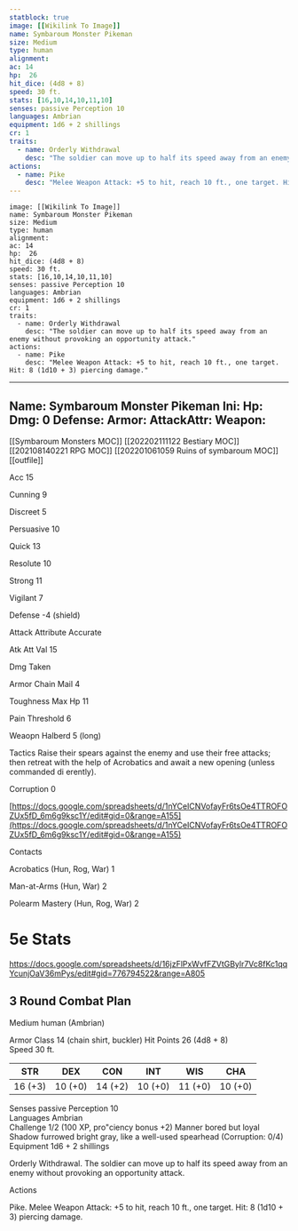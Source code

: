 ```yaml
---
statblock: true
image: [[Wikilink To Image]]
name: Symbaroum Monster Pikeman
size: Medium
type: human
alignment:
ac: 14
hp:  26
hit_dice: (4d8 + 8)
speed: 30 ft.
stats: [16,10,14,10,11,10]
senses: passive Perception 10
languages: Ambrian
equipment: 1d6 + 2 shillings
cr: 1
traits:
  - name: Orderly Withdrawal
    desc: "The soldier can move up to half its speed away from an enemy without provoking an opportunity attack."
actions:
  - name: Pike
    desc: "Melee Weapon Attack: +5 to hit, reach 10 ft., one target. Hit: 8 (1d10 + 3) piercing damage."
---
```

```statblock
image: [[Wikilink To Image]]
name: Symbaroum Monster Pikeman
size: Medium
type: human
alignment:
ac: 14
hp:  26
hit_dice: (4d8 + 8)
speed: 30 ft.
stats: [16,10,14,10,11,10]
senses: passive Perception 10
languages: Ambrian
equipment: 1d6 + 2 shillings
cr: 1
traits:
  - name: Orderly Withdrawal
    desc: "The soldier can move up to half its speed away from an enemy without provoking an opportunity attack."
actions:
  - name: Pike
    desc: "Melee Weapon Attack: +5 to hit, reach 10 ft., one target. Hit: 8 (1d10 + 3) piercing damage."
```
---
Name: Symbaroum Monster Pikeman
Ini: 
Hp: 
Dmg: 0
Defense: 
Armor: 
AttackAttr: 
Weapon: 
---
[[Symbaroum Monsters MOC]]
[[202202111122 Bestiary MOC]]
[[202108140221 RPG MOC]]
[[202201061059 Ruins of symbaroum MOC]]
[[outfile]]

Acc 15

Cunning 9

Discreet 5

Persuasive 10

Quick 13

Resolute 10

Strong 11

Vigilant 7

Defense -4 (shield)

Attack Attribute Accurate

Atk Att Val 15

Dmg Taken

Armor Chain Mail 4

Toughness Max Hp 11

Pain Threshold 6

Weaopn Halberd 5 (long)

Tactics Raise their spears against the enemy and use their free attacks; then retreat with the help of Acrobatics and await a new opening (unless commanded di erently).

Corruption 0

[https://docs.google.com/spreadsheets/d/1nYCeICNVofayFr6tsOe4TTROFOZUx5fD_6m6g9ksc1Y/edit#gid=0&range=A155](https://docs.google.com/spreadsheets/d/1nYCeICNVofayFr6tsOe4TTROFOZUx5fD_6m6g9ksc1Y/edit#gid=0&range=A155)

Contacts

Acrobatics (Hun, Rog, War) 1

Man-at-Arms (Hun, War) 2

Polearm Mastery (Hun, Rog, War) 2

# 5e Stats 
https://docs.google.com/spreadsheets/d/16jzFlPxWvfFZVtGBylr7Vc8fKc1qqYcunjOaV36mPys/edit#gid=776794522&range=A805
## 3 Round Combat Plan
Medium human (Ambrian)

Armor Class 14 (chain shirt, buckler) 
Hit Points 26 (4d8 + 8)  
Speed 30 ft.

| STR     | DEX     | CON     | INT     | WIS     | CHA     |
| ------- | ------- | ------- | ------- | ------- | ------- |
| 16 (+3) | 10 (+0) | 14 (+2) | 10 (+0) | 11 (+0) | 10 (+0) |

Senses passive Perception 10  
Languages Ambrian  
Challenge 1/2 (100 XP, pro"ciency bonus +2) 
Manner bored but loyal  
Shadow furrowed bright gray, like a well-used spearhead (Corruption: 0/4) 
Equipment 1d6 + 2 shillings


Orderly Withdrawal. The soldier can move up to half its speed away from an enemy without provoking an opportunity attack.

Actions

Pike. Melee Weapon Attack: +5 to hit, reach 10 ft., one target. Hit: 8 (1d10 + 3) piercing damage.








